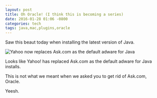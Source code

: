 ```yaml
---
layout: post
title: Oh Oracle! (I think this is becoming a series)
date: 2016-01-28 01:06 -0800
categories: tech
tags: java,mac,plugins,oracle
---
```


Saw this beaut today when installing the latest version of Java.

![Yahoo now replaces Ask.com as the default adware for Java](http://sohailmamdani.github.com/img/oh-oracle.png)

Looks like Yahoo! has replaced Ask.com as the default adware for Java installs. 

This is not what we meant when we asked you to get rid of Ask.com, Oracle. 

Yeesh.